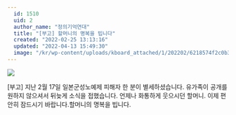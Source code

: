 ```yaml
---
  id: 1510
  uid: 2
  author_name: "정의기억연대"
  title: "[부고] 할머니의 명복을 빕니다"
  created: "2022-02-25 13:13:16"
  updated: "2022-04-13 15:49:30"
  image: "/kr/wp-content/uploads/kboard_attached/1/202202/6218574f2c0b35685466.jpg"
---
```

![](/kr/wp-content/uploads/kboard_attached/1/202202/6218574f2c0b35685466.jpg)

\[부고\] 지난 2월 17일 일본군성노예제 피해자 한 분이 별세하셨습니다. 
유가족이 공개를 원하지 않으셔서 뒤늦게 소식을 접했습니다. 
언제나 화통하게 웃으시던 할머니. 
이제 편안히 잠드시기 바랍니다.할머니의 명복을 빕니다.